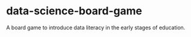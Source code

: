 # data-science-board-game
A board game to introduce data literacy in the early stages of education.
